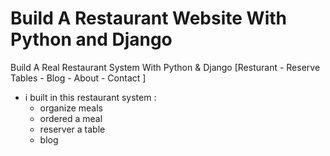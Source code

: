 # Build A Restaurant Website With Python and Django

Build A Real Restaurant System With Python & Django [Resturant - Reserve Tables - Blog - About - Contact ]

- i built in this restaurant system :
  - organize meals
  - ordered a meal
  - reserver a table
  - blog
